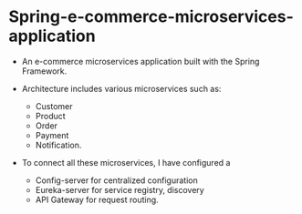 # Spring-e-commerce-microservices-application
- An e-commerce microservices application built with the Spring Framework.
- Architecture includes various microservices such as:
  * Customer
  * Product
  * Order
  * Payment
  * Notification.

- To connect all these microservices, I have configured a
  * Config-server for centralized configuration
  *  Eureka-server for service registry, discovery
  *  API Gateway for request routing. 


